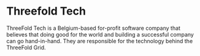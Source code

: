 # Threefold Tech

ThreeFold Tech is a Belgium-based for-profit software company that believes that doing good for the world and building a successful company can go hand-in-hand. They are responsible for the technology behind the ThreeFold Grid.